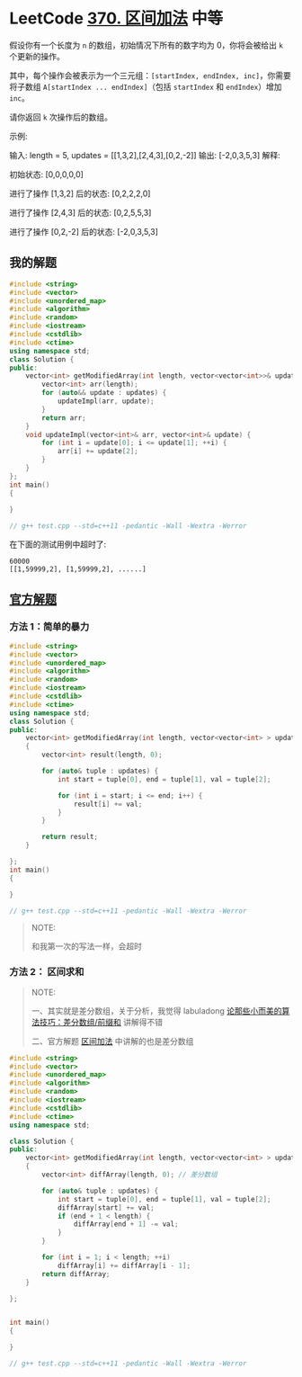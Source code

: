 # LeetCode [370. 区间加法](https://leetcode-cn.com/problems/range-addition/) 中等

假设你有一个长度为 `n` 的数组，初始情况下所有的数字均为 0，你将会被给出 `k` 个更新的操作。

其中，每个操作会被表示为一个三元组：`[startIndex, endIndex, inc]`，你需要将子数组 `A[startIndex ... endIndex]`（包括 `startIndex` 和 `endIndex`）增加 `inc`。

请你返回 `k` 次操作后的数组。

示例:

输入: length = 5, updates = [[1,3,2],[2,4,3],[0,2,-2]]
输出: [-2,0,3,5,3]
解释:

初始状态:
[0,0,0,0,0]

进行了操作 [1,3,2] 后的状态:
[0,2,2,2,0]

进行了操作 [2,4,3] 后的状态:
[0,2,5,5,3]

进行了操作 [0,2,-2] 后的状态:
[-2,0,3,5,3]



## 我的解题

```C++
#include <string>
#include <vector>
#include <unordered_map>
#include <algorithm>
#include <random>
#include <iostream>
#include <cstdlib>
#include <ctime>
using namespace std;
class Solution {
public:
	vector<int> getModifiedArray(int length, vector<vector<int>>& updates) {
		vector<int> arr(length);
		for (auto&& update : updates) {
			updateImpl(arr, update);
		}
		return arr;
	}
	void updateImpl(vector<int>& arr, vector<int>& update) {
		for (int i = update[0]; i <= update[1]; ++i) {
			arr[i] += update[2];
		}
	}
};
int main()
{
	
}

// g++ test.cpp --std=c++11 -pedantic -Wall -Wextra -Werror

```

在下面的测试用例中超时了:

```
60000
[[1,59999,2], [1,59999,2], ......]
```

## [官方解题](https://leetcode-cn.com/problems/range-addition/solution/qu-jian-jia-fa-by-leetcode/)

### 方法 1：简单的暴力

```C++
#include <string>
#include <vector>
#include <unordered_map>
#include <algorithm>
#include <random>
#include <iostream>
#include <cstdlib>
#include <ctime>
using namespace std;
class Solution {
public:
	vector<int> getModifiedArray(int length, vector<vector<int> > updates)
	{
		vector<int> result(length, 0);

		for (auto& tuple : updates) {
			int start = tuple[0], end = tuple[1], val = tuple[2];

			for (int i = start; i <= end; i++) {
				result[i] += val;
			}
		}

		return result;
	}

};
int main()
{

}

// g++ test.cpp --std=c++11 -pedantic -Wall -Wextra -Werror

```

> NOTE: 
>
> 和我第一次的写法一样，会超时

### 方法 2： 区间求和

> NOTE: 
>
> 一、其实就是差分数组，关于分析，我觉得 labuladong [论那些小而美的算法技巧：差分数组/前缀和](https://mp.weixin.qq.com/s/9L6lz0XDZ9gi-d_iPrSs8Q) 讲解得不错
>
> 二、官方解题 [区间加法](https://leetcode-cn.com/problems/range-addition/solution/qu-jian-jia-fa-by-leetcode-solution/) 中讲解的也是差分数组



```C++
#include <string>
#include <vector>
#include <unordered_map>
#include <algorithm>
#include <random>
#include <iostream>
#include <cstdlib>
#include <ctime>
using namespace std;

class Solution {
public:
	vector<int> getModifiedArray(int length, vector<vector<int> > updates)
	{
		vector<int> diffArray(length, 0); // 差分数组

		for (auto& tuple : updates) {
			int start = tuple[0], end = tuple[1], val = tuple[2];
			diffArray[start] += val;
			if (end + 1 < length) {
				diffArray[end + 1] -= val;
			}
		}

		for (int i = 1; i < length; ++i)
			diffArray[i] += diffArray[i - 1];
		return diffArray;
	}

};


int main()
{

}

// g++ test.cpp --std=c++11 -pedantic -Wall -Wextra -Werror

```

